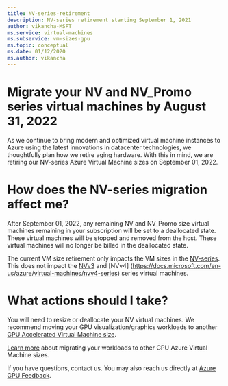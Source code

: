 ```yaml
---
title: NV-series-retirement
description: NV-series retirement starting September 1, 2021
author: vikancha-MSFT
ms.service: virtual-machines
ms.subservice: vm-sizes-gpu
ms.topic: conceptual
ms.date: 01/12/2020
ms.author: vikancha
---
```

# Migrate your NV and NV_Promo series virtual machines by August 31, 2022
As we continue to bring modern and optimized virtual machine instances to Azure using the latest innovations in datacenter technologies, we thoughtfully plan how we retire aging hardware.
With this in mind, we are retiring our NV-series Azure Virtual Machine sizes on September 01, 2022.

# How does the NV-series migration affect me?  

After September 01, 2022, any remaining NV and NV_Promo size virtual machines remaining in your subscription will be set to a deallocated state. These virtual machines will be stopped and removed from the host. These virtual machines will no longer be billed in the deallocated state. 

The current VM size retirement only impacts the VM sizes in the [NV-series](https://docs.microsoft.com/en-us/azure/virtual-machines/nv-series). This does not impact the [NVv3](https://docs.microsoft.com/en-us/azure/virtual-machines/nvv3-series) and [NVv4] (https://docs.microsoft.com/en-us/azure/virtual-machines/nvv4-series) series virtual machines. 

# What actions should I take?  

You will need to resize or deallocate your NV virtual machines. We recommend moving your GPU visualization/graphics workloads to another [GPU Accelerated Virtual Machine size](https://docs.microsoft.com/en-us/azure/virtual-machines/sizes-gpu).

[Learn more](https://docs.microsoft.com/en-us/azure/virtual-machines/NV-series-migration-guide) about migrating your workloads to other GPU Azure Virtual Machine sizes. 

If you have questions, contact us. You may also reach us directly at [Azure GPU Feedback](mailto:azuregpufeedback@service.microsoft.com).  
